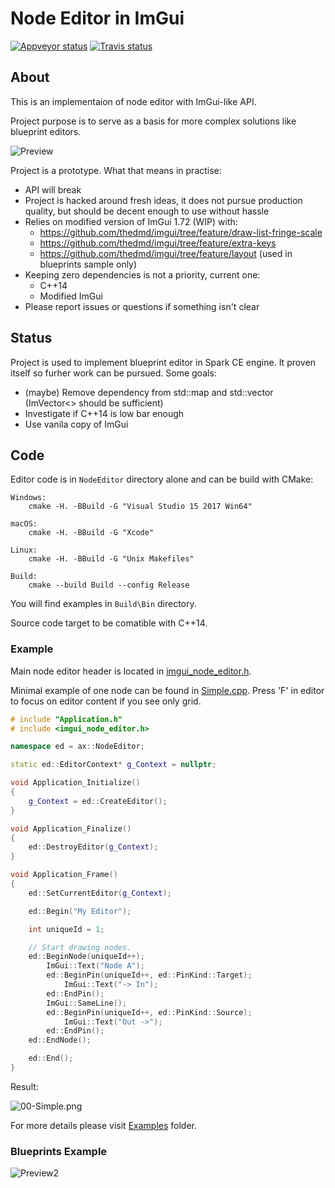 # Node Editor in ImGui

[![Appveyor status](https://ci.appveyor.com/api/projects/status/lm0io3m8mv7avacp/branch/master?svg=true)](https://ci.appveyor.com/project/thedmd/imgui-node-editor/branch/master)
[![Travis status](https://travis-ci.org/thedmd/imgui-node-editor.svg?branch=master)](https://travis-ci.org/thedmd/imgui-node-editor)


## About

This is an implementaion of node editor with ImGui-like API.

Project purpose is to serve as a basis for more complex solutions like blueprint editors.

![Preview](Screenshots/node_editor_overview.gif)

Project is a prototype. What that means in practise:
 * API will break
 * Project is hacked around fresh ideas, it does not pursue production quality, but should be decent enough to use without hassle
 * Relies on modified version of ImGui 1.72 (WIP) with:
    - https://github.com/thedmd/imgui/tree/feature/draw-list-fringe-scale
    - https://github.com/thedmd/imgui/tree/feature/extra-keys
    - https://github.com/thedmd/imgui/tree/feature/layout (used in blueprints sample only)
 * Keeping zero dependencies is not a priority, current one:
    - C++14
    - Modified ImGui
 * Please report issues or questions if something isn't clear

## Status

Project is used to implement blueprint editor in Spark CE engine. It proven itself so furher work can be pursued. Some goals:
 * (maybe) Remove dependency from std::map and std::vector (ImVector<> should be sufficient)
 * Investigate if C++14 is low bar enough
 * Use vanila copy of ImGui

## Code

Editor code is in `NodeEditor` directory alone and can be build with CMake:
```
Windows:
    cmake -H. -BBuild -G "Visual Studio 15 2017 Win64"

macOS:
    cmake -H. -BBuild -G "Xcode"

Linux:
    cmake -H. -BBuild -G "Unix Makefiles"

Build:
    cmake --build Build --config Release
```
You will find examples in `Build\Bin` directory.

Source code target to be comatible with C++14.

### Example

Main node editor header is located in [imgui_node_editor.h](NodeEditor/Include/imgui_node_editor.h).

Minimal example of one node can be found in [Simple.cpp](Examples/00-Simple/Simple.cpp).
Press 'F' in editor to focus on editor content if you see only grid.
```cpp
# include "Application.h"
# include <imgui_node_editor.h>

namespace ed = ax::NodeEditor;

static ed::EditorContext* g_Context = nullptr;

void Application_Initialize()
{
    g_Context = ed::CreateEditor();
}

void Application_Finalize()
{
    ed::DestroyEditor(g_Context);
}

void Application_Frame()
{
    ed::SetCurrentEditor(g_Context);

    ed::Begin("My Editor");

    int uniqueId = 1;

    // Start drawing nodes.
    ed::BeginNode(uniqueId++);
        ImGui::Text("Node A");
        ed::BeginPin(uniqueId++, ed::PinKind::Target);
            ImGui::Text("-> In");
        ed::EndPin();
        ImGui::SameLine();
        ed::BeginPin(uniqueId++, ed::PinKind::Source);
            ImGui::Text("Out ->");
        ed::EndPin();
    ed::EndNode();

    ed::End();
}
```

Result:

![00-Simple.png](Screenshots/00-Simple.png)

For more details please visit [Examples](Examples) folder.

### Blueprints Example

![Preview2](https://user-images.githubusercontent.com/1197433/60053458-2f2b9b00-96d8-11e9-92f9-08aff63b2023.png)
